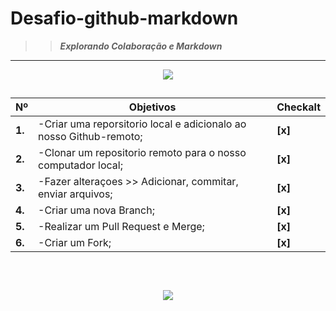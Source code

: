 
# **Desafio-github-markdown**
>>__*Explorando Colaboração e Markdown*__

---

<p align="center"> 
<img src="https://pa1.aminoapps.com/6612/63a2754a201e4da53c9d1ec87db092fe3c5c2dee_hq.gif" >

>## 
<p align="center">

|  Nº  |  __Objetivos__                                               |Checkalt|
|------|------------------------------------------------------------------|--------|
|**1.**|-Criar uma reporsitorio local e adicionalo ao nosso Github-remoto;| __[x]__|
|**2.**|-Clonar um repositorio remoto para o nosso computador local;      | __[x]__|
|**3.**|-Fazer alteraçoes >> Adicionar, commitar, enviar arquivos;        | __[x]__|
|**4.**|-Criar uma nova Branch;                                           | __[x]__|
|**5.**|-Realizar um Pull Request e Merge;                                | __[x]__|
|**6.**|-Criar um Fork;                                                   | __[x]__|
>##
<br>
<p align="center"> <img src="https://pa1.aminoapps.com/6848/8bb67da8533bd004ade355741db0ca2f8c1d9e8c_hq.gif">



